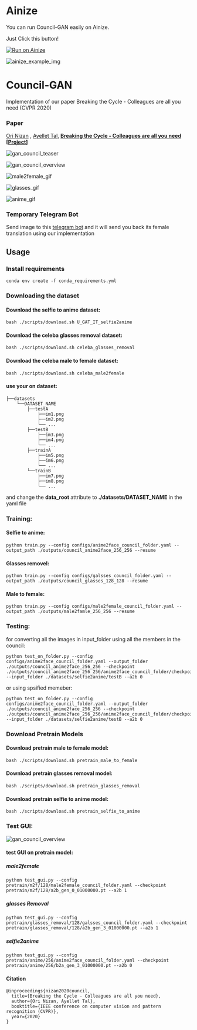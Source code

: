 # Ainize
You can run Council-GAN easily on Ainize.

Just Click this button!

[![Run on Ainize](https://ainize.ai/static/images/run_on_ainize_button.svg)](https://ainize.web.app/redirect?git_repo=github.com/kmkwon94/Council-GAN.git)

![ainize_example_img](/images/ainize_img.jpg) 

# Council-GAN
Implementation of our paper Breaking the Cycle - Colleagues are all you need (CVPR 2020)

### Paper
[Ori Nizan](https://onr.github.io/) , [Ayellet Tal](http://webee.technion.ac.il/~ayellet/),
**[Breaking the Cycle - Colleagues are all you need](http://openaccess.thecvf.com/content_CVPR_2020/html/Nizan_Breaking_the_Cycle_-_Colleagues_Are_All_You_Need_CVPR_2020_paper.html "Breaking the cycle -- Colleagues are all you need")**
**[[Project](https://onr.github.io/Council_web/)]**

![gan_council_teaser](/images/paper_teaser_small.png)

![gan_council_overview](/images/gan_council_overview.png)

![male2female_gif](/images/m2f_gif.gif)

![glasses_gif](/images/glasses_gif.gif)

![anime_gif](/images/anime_gif.gif)

### Temporary Telegram Bot
Send image to this [telegram bot](https://t.me/Council_GAN_bot) and it will send you back its female translation using our implementation


## Usage
### Install requirements

    conda env create -f conda_requirements.yml

### Downloading the dataset
#### Download the selfie to anime dataset:

    bash ./scripts/download.sh U_GAT_IT_selfie2anime

#### Download the celeba glasses removal dataset:

    bash ./scripts/download.sh celeba_glasses_removal

#### Download the celeba male to female dataset:

    bash ./scripts/download.sh celeba_male2female
#### use your on dataset:
```
├──datasets
    └──DATASET_NAME
        ├──testA
            ├──im1.png
            ├──im2.png
            └── ...
        ├──testB
            ├──im3.png
            ├──im4.png
            └── ...
        ├──trainA
            ├──im5.png
            ├──im6.png
            └── ...
        └──trainB
            ├──im7.png
            ├──im8.png
            └── ...
```
and change the **data_root** attribute to **./datasets/DATASET_NAME** in the yaml file

### Training:
#### Selfie to anime:
    python train.py --config configs/anime2face_council_folder.yaml --output_path ./outputs/council_anime2face_256_256 --resume

#### Glasses removel:
    python train.py --config configs/galsses_council_folder.yaml --output_path ./outputs/council_glasses_128_128 --resume

#### Male to female:
    python train.py --config configs/male2female_council_folder.yaml --output_path ./outputs/male2famle_256_256 --resume


### Testing:
for converting all the images in input_folder using all the members in the council:

    python test_on_folder.py --config configs/anime2face_council_folder.yaml --output_folder ./outputs/council_anime2face_256_256 --checkpoint ./outputs/council_anime2face_256_256/anime2face_council_folder/checkpoints/01000000 --input_folder ./datasets/selfie2anime/testB --a2b 0

or using spsified memeber:

    python test_on_folder.py --config configs/anime2face_council_folder.yaml --output_folder ./outputs/council_anime2face_256_256 --checkpoint ./outputs/council_anime2face_256_256/anime2face_council_folder/checkpoints/b2a_gen_3_01000000.pt --input_folder ./datasets/selfie2anime/testB --a2b 0
 
### Download Pretrain Models

#### Download pretrain male to female model:

    bash ./scripts/download.sh pretrain_male_to_female
    
#### Download pretrain glasses removal model:

    bash ./scripts/download.sh pretrain_glasses_removal
    
#### Download pretrain selfie to anime model:

    bash ./scripts/download.sh pretrain_selfie_to_anime



### Test GUI:
![gan_council_overview](/images/test_gui.png)

#### test GUI on pretrain model:

##### male2female
    python test_gui.py --config pretrain/m2f/128/male2female_council_folder.yaml --checkpoint pretrain/m2f/128/a2b_gen_0_01000000.pt --a2b 1

##### glasses Removal
    python test_gui.py --config pretrain/glasses_removal/128/galsses_council_folder.yaml --checkpoint pretrain/glasses_removal/128/a2b_gen_3_01000000.pt --a2b 1
    
##### selfie2anime
    python test_gui.py --config pretrain/anime/256/anime2face_council_folder.yaml --checkpoint pretrain/anime/256/b2a_gen_3_01000000.pt --a2b 0
    
    
#### Citation
```
@inproceedings{nizan2020council,
  title={Breaking the Cycle - Colleagues are all you need},
  author={Ori Nizan, Ayellet Tal},
  booktitle={IEEE conference on computer vision and pattern recognition (CVPR)},
  year={2020}
}
```
